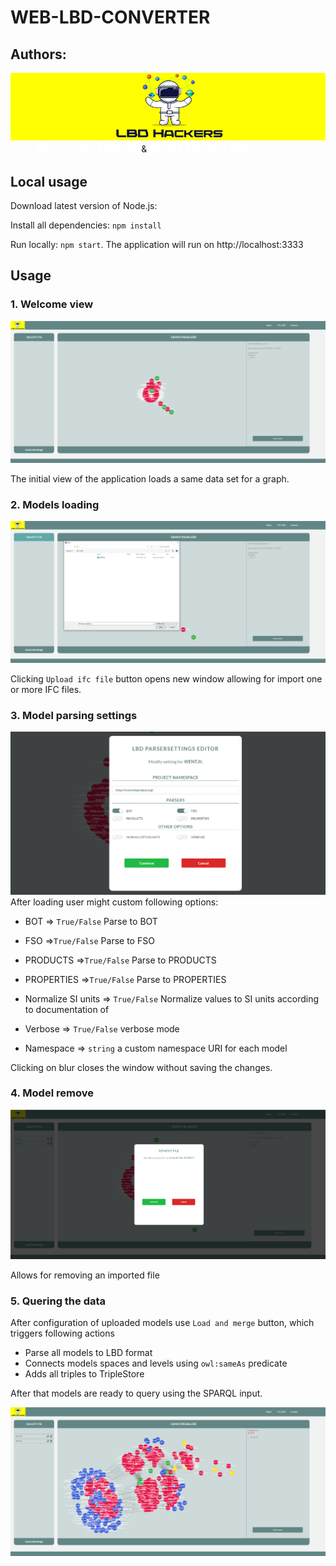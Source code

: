 # WEB-LBD-CONVERTER
<style>
.fullWidth {
  width: 100%;
  text-align:center;
}

.link {
  font-size:20px;
  font-weight:650
}

a:link{
    color:white;
}

#imageStrap{
  background-color: #FFFF01
}

</style>
## Authors:
<div class="fullWidth" id="imageStrap"><img src="./media/lbd.jpg" width="300px"/></div>

<div class="fullWidth">
<a class="link" href="https://www.linkedin.com/in/wojciech-teclaw/" target="_blank">Wojciech Tecław</a> &
<a class="link" href="https://www.linkedin.com/in/mads-holten-rasmussen-061b7414/" target="_blank">Mads Holten Rasmussen</a>

</div>

## Local usage

Download latest version of Node.js: https://nodejs.org/en/download/

Install all dependencies: `npm install`

Run locally: `npm start`. The application will run on http://localhost:3333

## Usage
### 1. Welcome view
![MainInterface](media/view_1.png)

The initial view of the application loads a same data set for a graph.

### 2. Models loading
![MainInterface](media/view_2.png)

Clicking `Upload ifc file` button opens new window allowing for import one or more IFC files.

### 3. Model parsing settings
![MainInterface](media/view_3.png)
After loading user might custom following options:
* BOT => `True/False` Parse to BOT 
* FSO =>`True/False` Parse to FSO
* PRODUCTS =>`True/False` Parse to PRODUCTS
* PROPERTIES =>`True/False` Parse to PROPERTIES

* Normalize SI units => `True/False` Normalize values to SI units according to documentation of [IFC-LBD](https://github.com/LBD-Hackers/IFC-LBD)
* Verbose => `True/False` verbose mode
* Namespace => `string` a custom namespace URI for each model

Clicking on blur closes the window without saving the changes. 

### 4. Model remove
![MainInterface](media/view_4.png)

Allows for removing an imported file

### 5. Quering the data
After configuration of uploaded models use `Load and merge` button, which triggers following actions
* Parse all models to LBD format
* Connects models spaces and levels using `owl:sameAs` predicate
* Adds all triples to TripleStore

After that models are ready to query using the SPARQL input.

![MainInterface](media/view_5.png)
